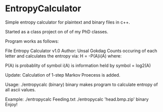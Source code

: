 # EntropyCalculator
Simple entropy calculator for plaintext and binary files in c++.

Started as a class project on of of my PhD classes.

Program works as follows:

File Entropy Calculator v1.0
Author:   Unsal Gokdag
Counts occuring of each letter and calculates the entropy via:
    H = -P(A)i(A)
where:

P(A) is probablity of symbol
i(A) is information held by symbol = log2(A)

Update: Calculation of 1-step Markov Proecess is added.

Usage:
./entropycalc <filename> (binary)
binary makes program to calculate entropy of all ascii values.

Example:
./entropycalc Feeding.txt
./entropycalc 'head.bmp.zip' binary
Enjoy!
